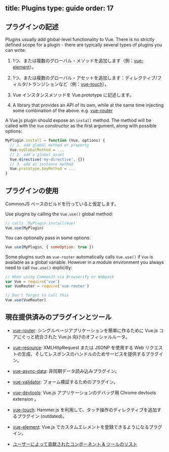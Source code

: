 title: Plugins
type: guide
order: 17
---



## プラグインの記述

Plugins usually add global-level functionality to Vue. There is no strictly defined scope for a plugin - there are typically several types of plugins you can write:

1. 1つ、または複数のグローバル・メソッドを追加します（例：[vue-element](https://github.com/vuejs/vue-element)）。

2. 1つ、または複数のグローバル・アセットを追加します：ディレクティブ/フィルタ/トランジションなど（例：[vue-touch](https://github.com/vuejs/vue-touch)）。

3. Vue インスタンスメソッドを Vue.prototype に記述します。

4. A library that provides an API of its own, while at the same time injecting some combination of the above. e.g. [vue-router](https://github.com/vuejs/vue-router)

A Vue.js plugin should expose an `install` method. The method will be called with the `Vue` constructor as the first argument, along with possible options:

``` js
MyPlugin.install = function (Vue, options) {
  // 1. add global method or property
  Vue.myGlobalMethod = ...
  // 2. add a global asset
  Vue.directive('my-directive', {})
  // 3. add an instance method
  Vue.prototype.$myMethod = ...
}
```

## プラグインの使用

CommonJS ベースのビルドを行っていると仮定します。

Use plugins by calling the `Vue.use()` global method:

``` js
// calls `MyPlugin.install(Vue)`
Vue.use(MyPlugin)
```

You can optionally pass in some options:

``` js
Vue.use(MyPlugin, { someOption: true })
```

Some plugins such as `vue-router` automatically calls `Vue.use()` if `Vue` is available as a global variable. However in a module environment you always need to call `Vue.use()` explicitly:

``` js
// When using CommonJS via Browserify or Webpack
var Vue = require('vue')
var VueRouter = require('vue-router')

// Don't forget to call this
Vue.use(VueRouter)
```

## 現在提供済みのプラグインとツール

- [vue-router](https://github.com/vuejs/vue-router): シングルページアプリケーションを簡単に作るために Vue.js コアにぐっと統合された Vue.js 向けのオフィシャルルータ。

- [vue-resource](https://github.com/vuejs/vue-resource): XMLHttpRequest または JSONP を使用する Web リクエストの生成、そしてレスポンスのハンドルのためサービスを提供するプラグイン。

- [vue-async-data](https://github.com/vuejs/vue-async-data): 非同期データ読み込みプラグイン。

- [vue-validator](https://github.com/vuejs/vue-validator): フォーム検証するためのプラグイン。

- [vue-devtools](https://github.com/vuejs/vue-devtools): Vue.js アプリケーションのデバッグ用 Chrome devtools extension 。

- [vue-touch](https://github.com/vuejs/vue-touch): Hammer.js を利用して、タッチ操作のディレクティブを追加するプラグイン (outdated)。

- [vue-element](https://github.com/vuejs/vue-element): Vue.js でカスタムエレメントを登録できるようになるプラグイン。

- [ユーザーによって貢献されたコンポーネント & ツールのリスト](https://github.com/yyx990803/vue/wiki/User-Contributed-Components-&-Tools)
